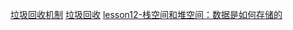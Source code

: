 [垃圾回收机制](../../../../../Z-归档/面试之道/面试之道知识碎片/垃圾回收机制.md)
[垃圾回收](00-前端/00-核心/JavaScript/02-进阶机制/编译原理/垃圾回收.md)
[lesson12-栈空间和堆空间：数据是如何存储的](../../../../../学习资源总库/小册/浏览器工作原理与实践/03-V8工作原理/lesson12-栈空间和堆空间：数据是如何存储的.md)
